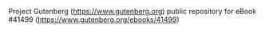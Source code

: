 Project Gutenberg (https://www.gutenberg.org) public repository for eBook #41499 (https://www.gutenberg.org/ebooks/41499)

